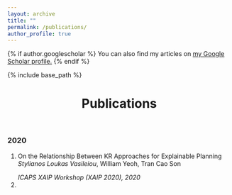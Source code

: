 ```yaml
---
layout: archive
title: ""
permalink: /publications/
author_profile: true
---
```


{% if author.googlescholar %}
  You can also find my articles on <u><a href="{{author.googlescholar}}">my Google Scholar profile</a>.</u>
{% endif %}

{% include base_path %}

<!--{% for post in site.publications reversed %}
  {% include archive-single.html %}
{% endfor %}-->

<header class="post-header">
    <h1 class="post-title">Publications</h1>
    <h5 class="post-description"></h5>
  </header>
  
  <article class="post-content publications clearfix">
  
 <h3 class="year">2020</h3>
<ol class="bibliography"><li>


<div id="xaip20">
  
   <span class="title">On the Relationship Between KR Approaches for Explainable Planning</span>
    <span class="author">
    <em>Stylianos Loukas Vasileiou</em>,
    William Yeoh,
    Tran Cao Son
    
   </span>

   
<span class="periodical">
 <i>
  ICAPS XAIP Workshop (XAIP 2020), 2020
          
  </i>
</span>

 <!-- <span class="links"> [<a href="https://alexeyignatiev.github.io/assets/pdf/msgcin-nips20-preprint.pdf" target="_blank">PDF</a>] </span> -->
  
</div>
</li>
<li>


<!-- <div class="publications">
	
	<h2 >Conferences (incl. workshops and posters)</h2>
	

	<ol type="i">
		<b>Stylianos L. Vasileiou</b>, William Yeoh, Tran Cao Son, <em>"On the Relationship Between KR Approaches for Explainable Planning"</em>, ICAPS XAIP Workshop, 2020 
		
		<li>Tran Cao Son, Van Nguyen, <b>Stylianos L. Vasileiou</b>, William Yeoh, <em>"Conditional Updates of Logic Programs and its Applications" (<i>Poster Presentation</i>)</em>, KR, 2020 </li>
		
		<li>Van Nguyen, <b>Stylianos L. Vasileiou</b>, Tran Cao Son, William Yeoh, <em>"Explainable Planning Using Answer Set Programming"</em>, KR, pp. 662-666, 2020 </li> 
  		
		<li>Van Nguyen, <b>Stylianos L. Vasileiou</b>, Tran Cao Son, William Yeoh, <em>"Conditional Updates of Answer Set Programming and Its Application in Explainable Planning" (<i>Extended Abstract</i>)</em>, AAMAS, pp. 1954-1956, 2020 <a href="http://www.ifaamas.org/Proceedings/aamas2020/pdfs/p1954.pdf" class="button">PDF</a></li>
		
		<li><b>Stylianos L. Vasileiou</b>, William Yeoh, Tran Cao Son, <em>"A Preliminary Logic-based Approach for Explanation Generation"</em>, ICAPS XAIP Workshop, pp. 132-140, 2019 <a href="https://kcl-planning.github.io/XAIP-Workshops/xaip-2019-proceedings.pdf" class="button">PDF</a></li>
	
	</ol> </div> -->
